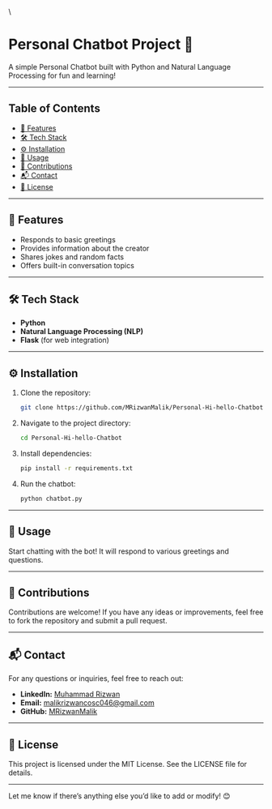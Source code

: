 \
# Personal Chatbot Project 🤖  

A simple Personal Chatbot built with Python and Natural Language Processing for fun and learning!  

---

## Table of Contents  

- [🌟 Features](#🌟-features)  
- [🛠️ Tech Stack](#🛠️-tech-stack)  
- [⚙️ Installation](#⚙️-installation)  
- [🚀 Usage](#🚀-usage)  
- [🤝 Contributions](#🤝-contributions)  
- [📬 Contact](#📬-contact)  
- [📜 License](#📜-license)  

---

## 🌟 Features  

- Responds to basic greetings  
- Provides information about the creator  
- Shares jokes and random facts  
- Offers built-in conversation topics  

---

## 🛠️ Tech Stack  

- **Python**  
- **Natural Language Processing (NLP)**  
- **Flask** (for web integration)  

---

## ⚙️ Installation  

1. Clone the repository:  

   ```bash
   git clone https://github.com/MRizwanMalik/Personal-Hi-hello-Chatbot.git
   ```  

2. Navigate to the project directory:  

   ```bash
   cd Personal-Hi-hello-Chatbot
   ```  

3. Install dependencies:  

   ```bash
   pip install -r requirements.txt
   ```  

4. Run the chatbot:  

   ```bash
   python chatbot.py
   ```  

---

## 🚀 Usage  

Start chatting with the bot! It will respond to various greetings and questions.  

---

## 🤝 Contributions  

Contributions are welcome! If you have any ideas or improvements, feel free to fork the repository and submit a pull request.  

---

## 📬 Contact  

For any questions or inquiries, feel free to reach out:  

- **LinkedIn:** [Muhammad Rizwan](https://www.linkedin.com/in/muhammad-rizwan-699298232/)  
- **Email:** malikrizwancosc046@gmail.com  
- **GitHub:** [MRizwanMalik](https://github.com/MRizwanMalik/)  

---

## 📜 License  

This project is licensed under the MIT License. See the LICENSE file for details.  

---  

Let me know if there’s anything else you’d like to add or modify! 😊
